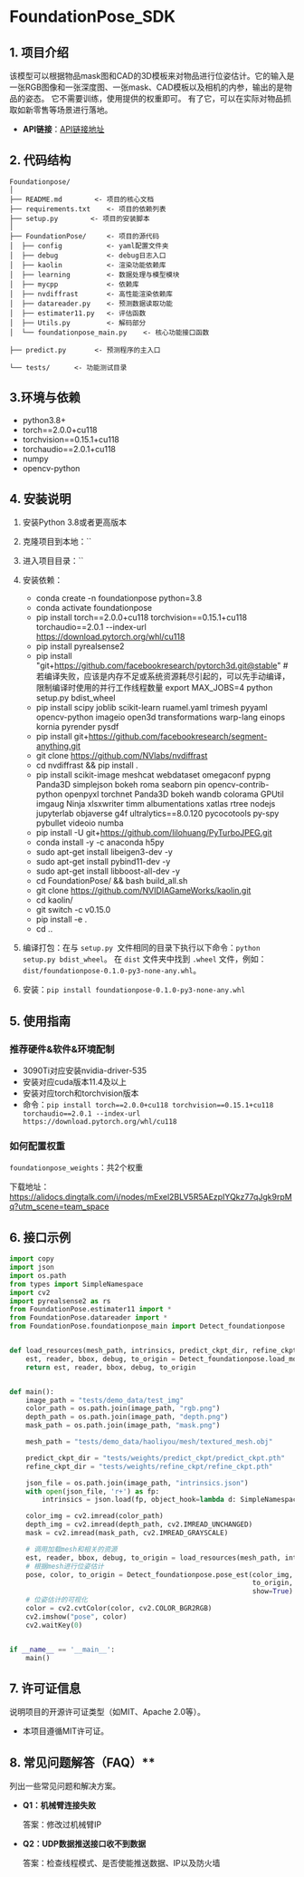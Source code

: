 # FoundationPose_SDK

## **1. 项目介绍**

该模型可以根据物品mask图和CAD的3D模板来对物品进行位姿估计。它的输入是一张RGB图像和一张深度图、一张mask、CAD模板以及相机的内参，输出的是物品的姿态。
它不需要训练，使用提供的权重即可。
有了它，可以在实际对物品抓取如新零售等场景进行落地。

- **API链接**：[API链接地址](http://192.168.0.188:8090/ai_lab_rd02/ai_sdks/foundationpose.git)

## **2. 代码结构**

```
Foundationpose/
│
├── README.md        <- 项目的核心文档
├── requirements.txt    <- 项目的依赖列表
├── setup.py        <- 项目的安装脚本
│
├── FoundationPose/     <- 项目的源代码
│  ├── config           <- yaml配置文件夹
│  ├── debug            <- debug日志入口
│  ├── kaolin           <- 渲染功能依赖库
│  ├── learning         <- 数据处理与模型模块
│  ├── mycpp            <- 依赖库
│  ├── nvdiffrast       <- 高性能渲染依赖库
│  ├── datareader.py    <- 预测数据读取功能
│  ├── estimater11.py   <- 评估函数
│  ├── Utils.py         <- 解码部分
│  └── foundationpose_main.py    <- 核心功能接口函数

├── predict.py       <- 预测程序的主入口

└── tests/      <- 功能测试目录

```

## **3.环境与依赖**

* python3.8+
* torch==2.0.0+cu118
* torchvision==0.15.1+cu118
* torchaudio==2.0.1+cu118
* numpy
* opencv-python

## **4. 安装说明**

1. 安装Python 3.8或者更高版本
2. 克隆项目到本地：``
3. 进入项目目录：``
4. 安装依赖：
    - conda create -n foundationpose python=3.8
    - conda activate foundationpose
    - pip install torch==2.0.0+cu118 torchvision==0.15.1+cu118 torchaudio==2.0.1 --index-url https://download.pytorch.org/whl/cu118
    - pip install pyrealsense2
    - pip install "git+https://github.com/facebookresearch/pytorch3d.git@stable" # 若编译失败，应该是内存不足或系统资源耗尽引起的，可以先手动编译，限制编译时使用的并行工作线程数量 export MAX_JOBS=4 python setup.py bdist_wheel
    - pip install scipy joblib scikit-learn ruamel.yaml trimesh pyyaml opencv-python imageio open3d transformations warp-lang einops kornia pyrender pysdf
    - pip install git+https://github.com/facebookresearch/segment-anything.git
    - git clone https://github.com/NVlabs/nvdiffrast
    - cd nvdiffrast && pip install .
    - pip install scikit-image meshcat webdataset omegaconf pypng Panda3D simplejson bokeh roma seaborn pin opencv-contrib-python openpyxl torchnet Panda3D bokeh wandb colorama GPUtil imgaug Ninja xlsxwriter timm albumentations xatlas rtree nodejs jupyterlab objaverse g4f ultralytics==8.0.120 pycocotools py-spy pybullet videoio numba
    - pip install -U git+https://github.com/lilohuang/PyTurboJPEG.git
    - conda install -y -c anaconda h5py
    - sudo apt-get install libeigen3-dev -y
    - sudo apt-get install pybind11-dev -y
    - sudo apt-get install libboost-all-dev -y
    - cd FoundationPose/ && bash build_all.sh
    - git clone https://github.com/NVIDIAGameWorks/kaolin.git
    - cd kaolin/
    - git switch -c v0.15.0
    - pip install -e .
    - cd ..
    
5. 编译打包：在与 `setup.py `文件相同的目录下执行以下命令：`python setup.py bdist_wheel`。 在 `dist` 文件夹中找到 `.wheel` 文件，例如：`dist/foundationpose-0.1.0-py3-none-any.whl`。
6. 安装：`pip install foundationpose-0.1.0-py3-none-any.whl`

## **5. 使用指南**

### 推荐硬件&软件&环境配制

- 3090Ti对应安装nvidia-driver-535
- 安装对应cuda版本11.4及以上
- 安装对应torch和torchvision版本
- 命令：`pip install torch==2.0.0+cu118 torchvision==0.15.1+cu118 torchaudio==2.0.1 --index-url https://download.pytorch.org/whl/cu118`


### 如何配置权重

`foundationpose_weights`：共2个权重

下载地址：https://alidocs.dingtalk.com/i/nodes/mExel2BLV5R5AEzpIYQkz77qJgk9rpMq?utm_scene=team_space

## 6. 接口示例

```python
import copy
import json
import os.path
from types import SimpleNamespace
import cv2
import pyrealsense2 as rs
from FoundationPose.estimater11 import *
from FoundationPose.datareader import *
from FoundationPose.foundationpose_main import Detect_foundationpose


def load_resources(mesh_path, intrinsics, predict_ckpt_dir, refine_ckpt_dir):
    est, reader, bbox, debug, to_origin = Detect_foundationpose.load_model(mesh_path, intrinsics, predict_ckpt_dir, refine_ckpt_dir)
    return est, reader, bbox, debug, to_origin


def main():
    image_path = "tests/demo_data/test_img"
    color_path = os.path.join(image_path, "rgb.png")
    depth_path = os.path.join(image_path, "depth.png")
    mask_path = os.path.join(image_path, "mask.png")

    mesh_path = "tests/demo_data/haoliyou/mesh/textured_mesh.obj"

    predict_ckpt_dir = "tests/weights/predict_ckpt/predict_ckpt.pth"
    refine_ckpt_dir = "tests/weights/refine_ckpt/refine_ckpt.pth"

    json_file = os.path.join(image_path, "intrinsics.json")
    with open(json_file, 'r+') as fp:
        intrinsics = json.load(fp, object_hook=lambda d: SimpleNamespace(**d))

    color_img = cv2.imread(color_path)
    depth_img = cv2.imread(depth_path, cv2.IMREAD_UNCHANGED)
    mask = cv2.imread(mask_path, cv2.IMREAD_GRAYSCALE)

    # 调用加载mesh和相关的资源
    est, reader, bbox, debug, to_origin = load_resources(mesh_path, intrinsics, predict_ckpt_dir, refine_ckpt_dir)
    # 根据mesh进行位姿估计
    pose, color, to_origin = Detect_foundationpose.pose_est(color_img, depth_img, mask, reader, est,
                                                            to_origin, bbox,
                                                            show=True)
    # 位姿估计的可视化
    color = cv2.cvtColor(color, cv2.COLOR_BGR2RGB)
    cv2.imshow("pose", color)
    cv2.waitKey(0)


if __name__ == '__main__':
    main()

```

## 7. **许可证信息**

说明项目的开源许可证类型（如MIT、Apache 2.0等）。

* 本项目遵循MIT许可证。

## 8. 常见问题解答（FAQ）**

列出一些常见问题和解决方案。

- **Q1：机械臂连接失败**

  答案：修改过机械臂IP

- **Q2：UDP数据推送接口收不到数据**

  答案：检查线程模式、是否使能推送数据、IP以及防火墙
